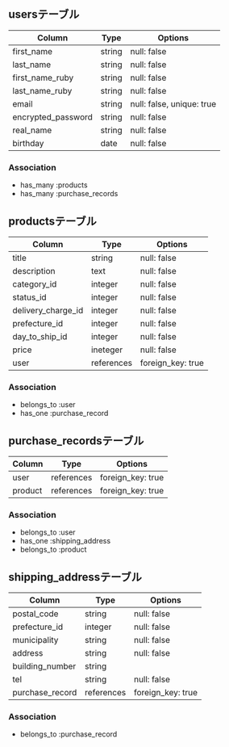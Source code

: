## usersテーブル

| Column             | Type       | Options                        |
| ------------------ | ---------- | ------------------------------ |
| first_name         | string     | null: false                    |
| last_name          | string     | null: false                    |
| first_name_ruby    | string     | null: false                    |
| last_name_ruby     | string     | null: false                    |
| email              | string     | null: false, unique: true      |
| encrypted_password | string     | null: false                    |
| real_name          | string     | null: false                    |
| birthday           | date       | null: false                    |

### Association
- has_many :products
- has_many :purchase_records


## productsテーブル

| Column             | Type       | Options                        |
| ------------------ | ---------- | ------------------------------ |
| title              | string     | null: false                    |
| description        | text       | null: false                    |
| category_id        | integer    | null: false                    |
| status_id          | integer    | null: false                    |
| delivery_charge_id | integer    | null: false                    |
| prefecture_id      | integer    | null: false                    |
| day_to_ship_id     | integer    | null: false                    |
| price              | ineteger   | null: false                    |
| user               | references | foreign_key: true              |

### Association
- belongs_to :user
- has_one :purchase_record


## purchase_recordsテーブル

| Column     | Type       | Options                        |
| ---------- | ---------- | ------------------------------ |
| user       | references | foreign_key: true              |
| product    | references | foreign_key: true              |

### Association
- belongs_to :user
- has_one :shipping_address
- belongs_to :product

## shipping_addressテーブル

| Column          | Type       | Options                        |
| --------------- | ---------- | ------------------------------ |
| postal_code     | string     | null: false                    |
| prefecture_id   | integer    | null: false                    |
| municipality    | string     | null: false                    |
| address         | string     | null: false                    |
| building_number | string     |                                |
| tel             | string     | null: false                    |
| purchase_record | references | foreign_key: true              |
### Association
- belongs_to :purchase_record